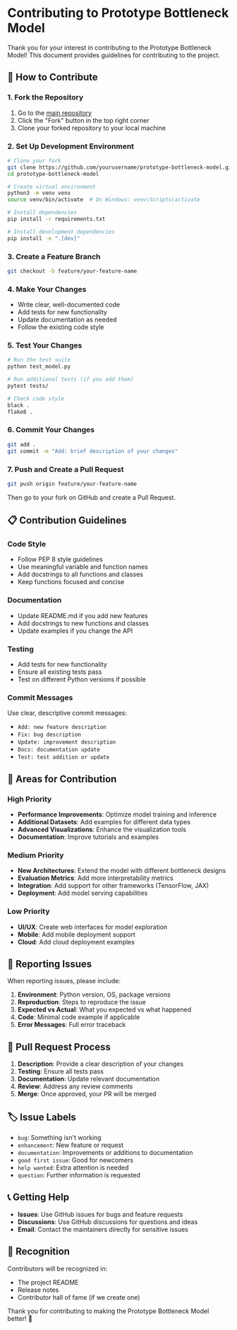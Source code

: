 # Contributing to Prototype Bottleneck Model

Thank you for your interest in contributing to the Prototype Bottleneck Model! This document provides guidelines for contributing to the project.

## 🤝 How to Contribute

### 1. Fork the Repository

1. Go to the [main repository](https://github.com/yourusername/prototype-bottleneck-model)
2. Click the "Fork" button in the top right corner
3. Clone your forked repository to your local machine

### 2. Set Up Development Environment

```bash
# Clone your fork
git clone https://github.com/yourusername/prototype-bottleneck-model.git
cd prototype-bottleneck-model

# Create virtual environment
python3 -m venv venv
source venv/bin/activate  # On Windows: venv\Scripts\activate

# Install dependencies
pip install -r requirements.txt

# Install development dependencies
pip install -e ".[dev]"
```

### 3. Create a Feature Branch

```bash
git checkout -b feature/your-feature-name
```

### 4. Make Your Changes

- Write clear, well-documented code
- Add tests for new functionality
- Update documentation as needed
- Follow the existing code style

### 5. Test Your Changes

```bash
# Run the test suite
python test_model.py

# Run additional tests (if you add them)
pytest tests/

# Check code style
black .
flake8 .
```

### 6. Commit Your Changes

```bash
git add .
git commit -m "Add: brief description of your changes"
```

### 7. Push and Create a Pull Request

```bash
git push origin feature/your-feature-name
```

Then go to your fork on GitHub and create a Pull Request.

## 📋 Contribution Guidelines

### Code Style

- Follow PEP 8 style guidelines
- Use meaningful variable and function names
- Add docstrings to all functions and classes
- Keep functions focused and concise

### Documentation

- Update README.md if you add new features
- Add docstrings to new functions and classes
- Update examples if you change the API

### Testing

- Add tests for new functionality
- Ensure all existing tests pass
- Test on different Python versions if possible

### Commit Messages

Use clear, descriptive commit messages:

- `Add: new feature description`
- `Fix: bug description`
- `Update: improvement description`
- `Docs: documentation update`
- `Test: test addition or update`

## 🎯 Areas for Contribution

### High Priority

- **Performance Improvements**: Optimize model training and inference
- **Additional Datasets**: Add examples for different data types
- **Advanced Visualizations**: Enhance the visualization tools
- **Documentation**: Improve tutorials and examples

### Medium Priority

- **New Architectures**: Extend the model with different bottleneck designs
- **Evaluation Metrics**: Add more interpretability metrics
- **Integration**: Add support for other frameworks (TensorFlow, JAX)
- **Deployment**: Add model serving capabilities

### Low Priority

- **UI/UX**: Create web interfaces for model exploration
- **Mobile**: Add mobile deployment support
- **Cloud**: Add cloud deployment examples

## 🐛 Reporting Issues

When reporting issues, please include:

1. **Environment**: Python version, OS, package versions
2. **Reproduction**: Steps to reproduce the issue
3. **Expected vs Actual**: What you expected vs what happened
4. **Code**: Minimal code example if applicable
5. **Error Messages**: Full error traceback

## 📝 Pull Request Process

1. **Description**: Provide a clear description of your changes
2. **Testing**: Ensure all tests pass
3. **Documentation**: Update relevant documentation
4. **Review**: Address any review comments
5. **Merge**: Once approved, your PR will be merged

## 🏷️ Issue Labels

- `bug`: Something isn't working
- `enhancement`: New feature or request
- `documentation`: Improvements or additions to documentation
- `good first issue`: Good for newcomers
- `help wanted`: Extra attention is needed
- `question`: Further information is requested

## 📞 Getting Help

- **Issues**: Use GitHub issues for bugs and feature requests
- **Discussions**: Use GitHub discussions for questions and ideas
- **Email**: Contact the maintainers directly for sensitive issues

## 🎉 Recognition

Contributors will be recognized in:

- The project README
- Release notes
- Contributor hall of fame (if we create one)

Thank you for contributing to making the Prototype Bottleneck Model better! 🚀
